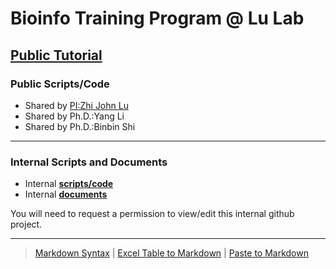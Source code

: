 # Bioinfo Training Program @ Lu Lab

## [Public Tutorial](https://www.gitbook.com/book/lulab/bioinfo-training)

### Public Scripts/Code

* Shared by [PI:Zhi John Lu](https://lulab.github.io/PI)
* Shared by Ph.D.:Yang Li
* Shared by Ph.D.:Binbin Shi

---

### Internal Scripts and Documents

* Internal [**scripts/code**](https://github.com/lulab/training)
* Internal [**documents**](https://github.com/lulab/training/wiki)

You will need to request a permission to view/edit this internal github project.

---


> [Markdown Syntax](https://github.com/adam-p/markdown-here/wiki/Markdown-Cheatsheet)
> | [Excel Table to Markdown](https://www.tablesgenerator.com/markdown_tables)
> | [Paste to Markdown](https://euangoddard.github.io/clipboard2markdown/)
